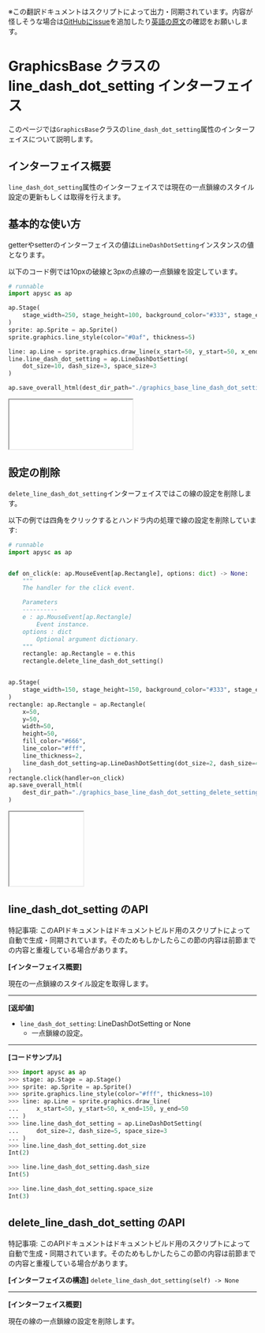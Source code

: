 <span class="inconspicuous-txt">※この翻訳ドキュメントはスクリプトによって出力・同期されています。内容が怪しそうな場合は<a href="https://github.com/simon-ritchie/apysc/issues" target="_blank">GitHubにissue</a>を追加したり[英語の原文](https://simon-ritchie.github.io/apysc/en/graphics_base_line_dash_dot_setting.html)の確認をお願いします。</span>

# GraphicsBase クラスの line_dash_dot_setting インターフェイス

このページでは`GraphicsBase`クラスの`line_dash_dot_setting`属性のインターフェイスについて説明します。

## インターフェイス概要

`line_dash_dot_setting`属性のインターフェイスでは現在の一点鎖線のスタイル設定の更新もしくは取得を行えます。

## 基本的な使い方

getterやsetterのインターフェイスの値は`LineDashDotSetting`インスタンスの値となります。

以下のコード例では10pxの破線と3pxの点線の一点鎖線を設定しています。

```py
# runnable
import apysc as ap

ap.Stage(
    stage_width=250, stage_height=100, background_color="#333", stage_elem_id="stage"
)
sprite: ap.Sprite = ap.Sprite()
sprite.graphics.line_style(color="#0af", thickness=5)

line: ap.Line = sprite.graphics.draw_line(x_start=50, y_start=50, x_end=200, y_end=50)
line.line_dash_dot_setting = ap.LineDashDotSetting(
    dot_size=10, dash_size=3, space_size=3
)

ap.save_overall_html(dest_dir_path="./graphics_base_line_dash_dot_setting_basic_usage/")
```

<iframe src="static/graphics_base_line_dash_dot_setting_basic_usage/index.html" width="250" height="100"></iframe>

## 設定の削除

`delete_line_dash_dot_setting`インターフェイスではこの線の設定を削除します。

以下の例では四角をクリックするとハンドラ内の処理で線の設定を削除しています:

```py
# runnable
import apysc as ap


def on_click(e: ap.MouseEvent[ap.Rectangle], options: dict) -> None:
    """
    The handler for the click event.

    Parameters
    ----------
    e : ap.MouseEvent[ap.Rectangle]
        Event instance.
    options : dict
        Optional argument dictionary.
    """
    rectangle: ap.Rectangle = e.this
    rectangle.delete_line_dash_dot_setting()


ap.Stage(
    stage_width=150, stage_height=150, background_color="#333", stage_elem_id="stage"
)
rectangle: ap.Rectangle = ap.Rectangle(
    x=50,
    y=50,
    width=50,
    height=50,
    fill_color="#666",
    line_color="#fff",
    line_thickness=2,
    line_dash_dot_setting=ap.LineDashDotSetting(dot_size=2, dash_size=4, space_size=2),
)
rectangle.click(handler=on_click)
ap.save_overall_html(
    dest_dir_path="./graphics_base_line_dash_dot_setting_delete_setting/"
)
```

<iframe src="static/graphics_base_line_dash_dot_setting_delete_setting/index.html" width="150" height="150"></iframe>

## line_dash_dot_setting のAPI

<span class="inconspicuous-txt">特記事項: このAPIドキュメントはドキュメントビルド用のスクリプトによって自動で生成・同期されています。そのためもしかしたらこの節の内容は前節までの内容と重複している場合があります。</span>

**[インターフェイス概要]**

現在の一点鎖線のスタイル設定を取得します。<hr>

**[返却値]**

- `line_dash_dot_setting`: LineDashDotSetting or None
  - 一点鎖線の設定。

<hr>

**[コードサンプル]**

```py
>>> import apysc as ap
>>> stage: ap.Stage = ap.Stage()
>>> sprite: ap.Sprite = ap.Sprite()
>>> sprite.graphics.line_style(color="#fff", thickness=10)
>>> line: ap.Line = sprite.graphics.draw_line(
...     x_start=50, y_start=50, x_end=150, y_end=50
... )
>>> line.line_dash_dot_setting = ap.LineDashDotSetting(
...     dot_size=2, dash_size=5, space_size=3
... )
>>> line.line_dash_dot_setting.dot_size
Int(2)

>>> line.line_dash_dot_setting.dash_size
Int(5)

>>> line.line_dash_dot_setting.space_size
Int(3)
```

## delete_line_dash_dot_setting のAPI

<span class="inconspicuous-txt">特記事項: このAPIドキュメントはドキュメントビルド用のスクリプトによって自動で生成・同期されています。そのためもしかしたらこの節の内容は前節までの内容と重複している場合があります。</span>

**[インターフェイスの構造]** `delete_line_dash_dot_setting(self) -> None`<hr>

**[インターフェイス概要]**

現在の線の一点鎖線の設定を削除します。